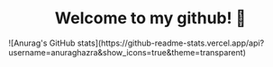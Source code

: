 <div id="header" align="center">
   <h1>Welcome to my github! 👋</h1>
</div>
![Anurag's GitHub stats](https://github-readme-stats.vercel.app/api?username=anuraghazra&show_icons=true&theme=transparent)


<!--
**Toshiven/Toshiven** is a ✨ _special_ ✨ repository because its `README.md` (this file) appears on your GitHub profile.

Here are some ideas to get you started:

- 🔭 I’m currently working on ...
- 🌱 I’m currently learning ...
- 👯 I’m looking to collaborate on ...
- 🤔 I’m looking for help with ...
- 💬 Ask me about ...
- 📫 How to reach me: ...
- 😄 Pronouns: ...
- ⚡ Fun fact: ...
-->
